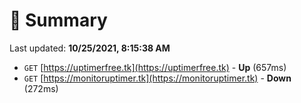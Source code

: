# 📖 Summary
Last updated: **10/25/2021, 8:15:38 AM**

- `GET` [https://uptimerfree.tk](https://uptimerfree.tk) - **Up** (657ms)
- `GET` [https://monitoruptimer.tk](https://monitoruptimer.tk) - **Down** (272ms)
